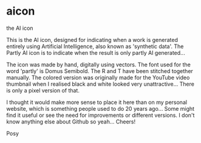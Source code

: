 # aicon
the AI icon

This is the AI icon, designed for indicating when a work is generated entirely using Artificial Intelligence, also known as 'synthetic data'. 
The Partly AI icon is to indicate when the result is only partly AI generated...

The icon was made by hand, digitally using vectors. 
The font used for the word 'partly' is Domus Semibold. The R and T have been stitched together manually. 
The colored version was originally made for the YouTube video thumbnail when I realised black and white looked very unattractive... There is only a pixel version of that.

I thought it would make more sense to place it here than on my personal website, which is something people used to do 20 years ago... Some might find it useful or see the need for improvements or different versions. I don't know anything else about Github so yeah... Cheers!

Posy
